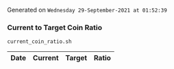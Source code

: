 Generated on `Wednesday 29-September-2021 at 01:52:39`

### Current to Target Coin Ratio
`current_coin_ratio.sh`

Date|Current|Target|Ratio
---|---|---|---
